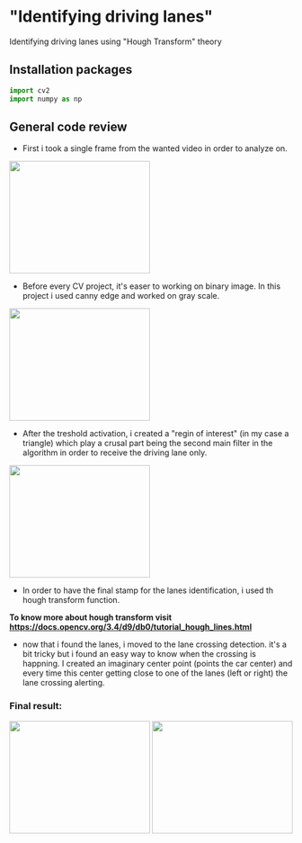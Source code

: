 # "Identifying driving lanes"
Identifying driving lanes using "Hough Transform" theory

## Installation packages

```python
import cv2
import numpy as np
```

## General code review

- First i took a single frame from the wanted video in order to analyze on.

<img src="https://user-images.githubusercontent.com/101269937/190387214-c057423b-1352-4f03-af55-8d9f55fd5d20.jpg" width="250" height="200">

- Before every CV project, it's easer to working on binary image. In this project i used canny edge and worked on gray scale.

<img src="https://user-images.githubusercontent.com/101269937/190392105-5ff50dca-6441-48c1-974a-6ce650abe77b.jpg" width="250" height="200">

- After the treshold activation, i created a "regin of interest" (in my case a triangle) which play a crusal part being the second main filter in the algorithm in order to receive the driving lane only. 

<img src="https://user-images.githubusercontent.com/101269937/190393005-c3e54413-adfa-43ed-ad28-37e707d98a3e.jpg" width="250" height="200">

- In order to have the final stamp for the lanes identification, i used th hough transform function. 

**To know more about hough transform visit https://docs.opencv.org/3.4/d9/db0/tutorial_hough_lines.html**

- now that i found the lanes, i moved to the lane crossing detection. it's a bit tricky but i found an easy way to know when the crossing is happning. I created an imaginary center point (points the car center) and every time this center getting close to one of the lanes (left or right) the lane crossing alerting.

### Final result:

<img src="https://user-images.githubusercontent.com/101269937/190495224-7172e0db-3a2a-4675-9e1b-e6ae59ab04bb.jpg" width="250" height="200">

<img src="https://user-images.githubusercontent.com/101269937/190495281-636c873f-a7d8-4489-b23a-a8b6de293fce.jpg" width="250" height="200">

